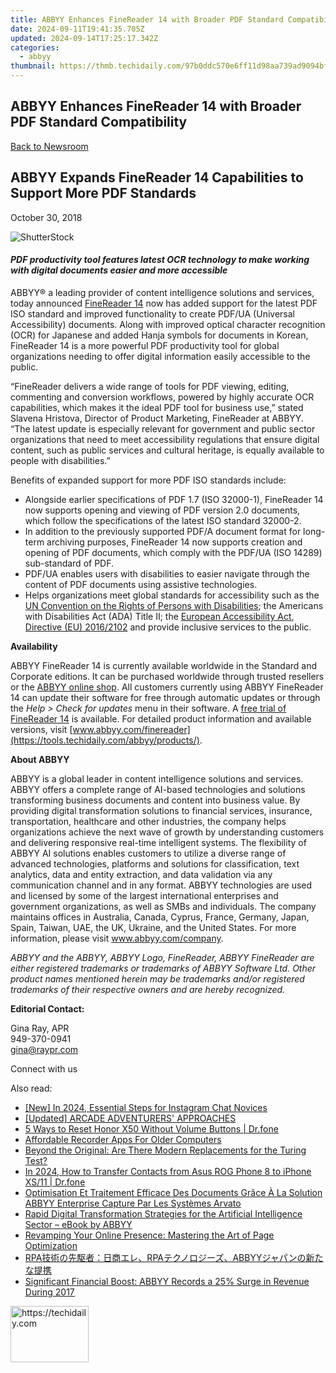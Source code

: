 ```yaml
---
title: ABBYY Enhances FineReader 14 with Broader PDF Standard Compatibility
date: 2024-09-11T19:41:35.705Z
updated: 2024-09-14T17:25:17.342Z
categories:
  - abbyy
thumbnail: https://thmb.techidaily.com/97b0ddc570e6ff11d98aa739ad9094bf8b6916f3ca7d54eab5f1d4007ba674c0.JPG
---
```


## ABBYY Enhances FineReader 14 with Broader PDF Standard Compatibility

[Back to Newsroom](https://tools.techidaily.com/abbyy/products/)

## ABBYY Expands FineReader 14 Capabilities to Support More PDF Standards

October 30, 2018

![ShutterStock](https://content.abbyy.com/-/media/project/abbyy/abbyy/branchtemplates/shutterstock_1272462163_1296-x-729.jpg?h=729&iar=0&w=1296)

#### _PDF productivity tool features latest OCR technology to make working with digital documents easier and more accessible_

ABBYY® a leading provider of content intelligence solutions and services, today announced [FineReader 14](https://tools.techidaily.com/abbyy/products/) now has added support for the latest PDF ISO standard and improved functionality to create PDF/UA (Universal Accessibility) documents. Along with improved optical character recognition (OCR) for Japanese and added Hanja symbols for documents in Korean, FineReader 14 is a more powerful PDF productivity tool for global organizations needing to offer digital information easily accessible to the public.

“FineReader delivers a wide range of tools for PDF viewing, editing, commenting and conversion workflows, powered by highly accurate OCR capabilities, which makes it the ideal PDF tool for business use,” stated Slavena Hristova, Director of Product Marketing, FineReader at ABBYY. “The latest update is especially relevant for government and public sector organizations that need to meet accessibility regulations that ensure digital content, such as public services and cultural heritage, is equally available to people with disabilities.” 

Benefits of expanded support for more PDF ISO standards include:

* Alongside earlier specifications of PDF 1.7 (ISO 32000-1), FineReader 14 now supports opening and viewing of PDF version 2.0 documents, which follow the specifications of the latest ISO standard 32000-2.
* In addition to the previously supported PDF/A document format for long-term archiving purposes, FineReader 14 now supports creation and opening of PDF documents, which comply with the PDF/UA (ISO 14289) sub-standard of PDF.
* PDF/UA enables users with disabilities to easier navigate through the content of PDF documents using assistive technologies.
* Helps organizations meet global standards for accessibility such as the [UN Convention on the Rights of Persons with Disabilities](https://www.un.org/development/desa/disabilities/convention-on-the-rights-of-persons-with-disabilities/the-convention-in-brief.html "UN convention on the right of persons with disabilities"); the Americans with Disabilities Act (ADA) Title II; the [European Accessibility Act](http://ec.europa.eu/social/main.jsp?catId=1202&langId=en "European Accessibility Act"), [Directive (EU) 2016/2102](https://eur-lex.europa.eu/legal-content/EN/TXT/HTML/?uri=CELEX:32016L2102&from=DE "Directive (EU) 2016/2102") and provide inclusive services to the public.

  
**Availability**

ABBYY FineReader 14 is currently available worldwide in the Standard and Corporate editions. It can be purchased worldwide through trusted resellers or the [ABBYY online shop](https://tools.techidaily.com/abbyy/products/). All customers currently using ABBYY FineReader 14 can update their software for free through automatic updates or through the _Help > Check for updates_ menu in their software. A [free trial of FineReader 14](https://tools.techidaily.com/abbyy/products/) is available. For detailed product information and available versions, visit [www.abbyy.com/finereader](https://tools.techidaily.com/abbyy/products/).

  
**About ABBYY**

ABBYY is a global leader in content intelligence solutions and services. ABBYY offers a complete range of AI-based technologies and solutions transforming business documents and content into business value. By providing digital transformation solutions to financial services, insurance, transportation, healthcare and other industries, the company helps organizations achieve the next wave of growth by understanding customers and delivering responsive real-time intelligent systems. The flexibility of ABBYY AI solutions enables customers to utilize a diverse range of advanced technologies, platforms and solutions for classification, text analytics, data and entity extraction, and data validation via any communication channel and in any format. ABBYY technologies are used and licensed by some of the largest international enterprises and government organizations, as well as SMBs and individuals. The company maintains offices in Australia, Canada, Cyprus, France, Germany, Japan, Spain, Taiwan, UAE, the UK, Ukraine, and the United States. For more information, please visit www.abbyy.com/company.

_ABBYY and the ABBYY, ABBYY Logo, FineReader, ABBYY FineReader are either registered trademarks or trademarks of ABBYY Software Ltd. Other product names mentioned herein may be trademarks and/or registered trademarks of their respective owners and are hereby recognized._

  
**Editorial Contact:**

Gina Ray, APR  
949-370-0941  
gina@raypr.com
  
  
Connect with us

<ins class="adsbygoogle"
     style="display:block"
     data-ad-format="autorelaxed"
     data-ad-client="ca-pub-7571918770474297"
     data-ad-slot="1223367746"></ins>

<ins class="adsbygoogle"
     style="display:block"
     data-ad-client="ca-pub-7571918770474297"
     data-ad-slot="8358498916"
     data-ad-format="auto"
     data-full-width-responsive="true"></ins>

<span class="atpl-alsoreadstyle">Also read:</span>
<div><ul>
<li><a href="https://instagram-clips.techidaily.com/new-in-2024-essential-steps-for-instagram-chat-novices/"><u>[New] In 2024, Essential Steps for Instagram Chat Novices</u></a></li>
<li><a href="https://extra-tips.techidaily.com/updated-arcade-adventurers-approaches/"><u>[Updated] ARCADE ADVENTURERS' APPROACHES</u></a></li>
<li><a href="https://phone-solutions.techidaily.com/5-ways-to-reset-honor-x50-without-volume-buttons-drfone-by-drfone-reset-android-reset-android/"><u>5 Ways to Reset Honor X50 Without Volume Buttons | Dr.fone</u></a></li>
<li><a href="https://screen-video-capture.techidaily.com/affordable-recorder-apps-for-older-computers/"><u>Affordable Recorder Apps For Older Computers</u></a></li>
<li><a href="https://tech-hub.techidaily.com/beyond-the-original-are-there-modern-replacements-for-the-turing-test/"><u>Beyond the Original: Are There Modern Replacements for the Turing Test?</u></a></li>
<li><a href="https://android-transfer.techidaily.com/in-2024-how-to-transfer-contacts-from-asus-rog-phone-8-to-iphone-xs11-drfone-by-drfone-transfer-from-android-transfer-from-android/"><u>In 2024, How to Transfer Contacts from Asus ROG Phone 8 to iPhone XS/11 | Dr.fone</u></a></li>
<li><a href="https://solve-marvelous.techidaily.com/optimisation-et-traitement-efficace-des-documents-grace-a-la-solution-abbyy-enterprise-capture-par-les-systemes-arvato/"><u>Optimisation Et Traitement Efficace Des Documents Grâce À La Solution ABBYY Enterprise Capture Par Les Systèmes Arvato</u></a></li>
<li><a href="https://solve-marvelous.techidaily.com/rapid-digital-transformation-strategies-for-the-artificial-intelligence-sector-ebook-by-abbyy/"><u>Rapid Digital Transformation Strategies for the Artificial Intelligence Sector – eBook by ABBYY</u></a></li>
<li><a href="https://solve-marvelous.techidaily.com/revamping-your-online-presence-mastering-the-art-of-page-optimization/"><u>Revamping Your Online Presence: Mastering the Art of Page Optimization</u></a></li>
<li><a href="https://solve-marvelous.techidaily.com/rparpaabbyy/"><u>RPA技術の先駆者：日商エレ、RPAテクノロジーズ、ABBYYジャパンの新たな提携</u></a></li>
<li><a href="https://solve-marvelous.techidaily.com/significant-financial-boost-abbyy-records-a-25-surge-in-revenue-during-2017/"><u>Significant Financial Boost: ABBYY Records a 25% Surge in Revenue During 2017</u></a></li>
</ul></div>

<!-- affiliate ads begin -->
<a href="https://aligracehair.sjv.io/c/5597632/2135395/19272" target="_top" id="2135395">
  <img src="//a.impactradius-go.com/display-ad/19272-2135395" border="0" alt="https://techidaily.com" width="125" height="90"/>
</a>
<img height="0" width="0" src="https://aligracehair.sjv.io/i/5597632/2135395/19272" style="position:absolute;visibility:hidden;" border="0" />
<!-- affiliate ads end -->

